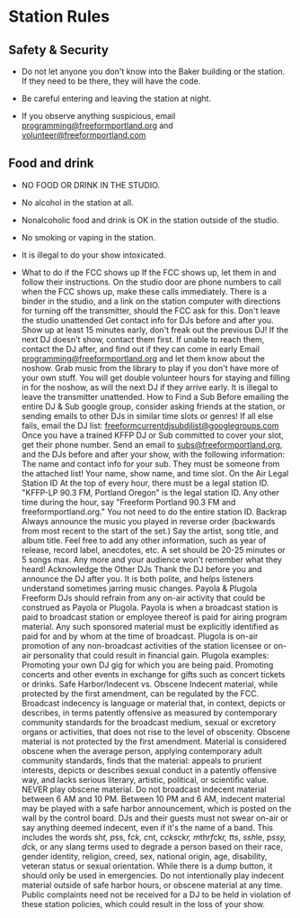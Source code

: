 # Station Rules

## Safety & Security

* Do not let anyone you don't know into the Baker building or the station. If they need to be there, they will have the code.

* Be careful entering and leaving the station at night.

* If you observe anything suspicious, email programming@freeformportland.org and volunteer@freeformportland.com

## Food and drink

* NO FOOD OR DRINK IN THE STUDIO.

* No alcohol in the station at all.

* Nonalcoholic food and drink is OK in the station outside of the studio.

* No smoking or vaping in the station.

* It is illegal to do your show intoxicated.

* What to do if the FCC shows up
If the FCC shows up, let them in and follow their instructions.
On the studio door are phone numbers to call when the FCC shows up, make these calls immediately.
There is a binder in the studio, and a link on the station computer with directions for turning off the transmitter, should the FCC ask for this.
Don't leave the studio unattended
Get contact info for DJs before and after you.
Show up at least 15 minutes early, don't freak out the previous DJ!
If the next DJ doesn't show, contact them first. If unable to reach them, contact the DJ after, and find out if they can come in early
Email programming@freeformportland.org and let them know about the noshow.
Grab music from the library to play if you don't have more of your own stuff.
You will get double volunteer hours for staying and filling in for the noshow, as will the next DJ if they arrive early.
It is illegal to leave the transmitter unattended.
How to Find a Sub
Before emailing the entire DJ & Sub google group, consider asking friends at the station, or sending emails to other DJs in similar time slots or genres!
If all else fails, email the DJ list: freeformcurrentdjsubdjlist@googlegroups.com
Once you have a trained KFFP DJ or Sub committed to cover your slot, get their phone number.
Send an email to subs@freeformportland.org, and the DJs before and after your show, with the following information:
The name and contact info for your sub. They must be someone from the attached list!
Your name, show name, and time slot.
On the Air
Legal Station ID
At the top of every hour, there must be a legal station ID.
"KFFP-LP 90.3 FM, Portland Oregon" is the legal station ID.
Any other time during the hour, say "Freeform Portland 90.3 FM and freeformportland.org." You not need to do the entire station ID.
Backrap
Always announce the music you played in reverse order (backwards from most recent to the start of the set.)
Say the artist, song title, and album title. Feel free to add any other information, such as year of release, record label, anecdotes, etc.
A set should be 20-25 minutes or 5 songs max. Any more and your audience won't remember what they heard!
Acknowledge the Other DJs
Thank the DJ before you and announce the DJ after you.
It is both polite, and helps listeners understand sometimes jarring music changes.
Payola & Plugola
Freeform DJs should refrain from any on-air activity that could be construed as Payola or Plugola.
Payola is when a broadcast station is paid to broadcast station or employee thereof is paid for airing program material. Any such sponsored material must be explicitly identified as paid for and by whom at the time of broadcast.
Plugola is on-air promotion of any non-broadcast activities of the station licensee or on-air personality that could result in financial gain. Plugola examples:
Promoting your own DJ gig for which you are being paid.
Promoting concerts and other events in exchange for gifts such as concert tickets or drinks.
Safe Harbor/Indecent vs. Obscene
Indecent material, while protected by the first amendment, can be regulated by the FCC. Broadcast indecency is language or material that, in context, depicts or describes, in terms patently offensive as measured by contemporary community standards for the
broadcast medium, sexual or excretory organs or activities, that does not rise to the level of obscenity.
Obscene material is not protected by the first amendment. Material is considered obscene when the average person, applying contemporary adult community standards, finds that the material:
appeals to prurient interests,
depicts or describes sexual conduct in a patently offensive way,
and lacks serious literary, artistic, political, or scientific value.
NEVER play obscene material.
Do not broadcast indecent material between 6 AM and 10 PM. Between 10 PM and 6 AM, indecent material may be played with a safe harbor announcement, which is posted on the wall by the control board.
DJs and their guests must not swear on-air or say anything deemed indecent, even if it's the name of a band. This includes the words sh*t, p*ss, f*ck, c*nt, c*cks*ck*r, m*th*rf*ck*r, t*ts, *ssh*le, p*ssy, d*ck, or any slang terms used to degrade a person based on their race, gender identity, religion, creed, sex, national origin, age, disability, veteran status or sexual orientation.
While there is a dump button, it should only be used in emergencies. Do not intentionally play indecent material outside of safe harbor hours, or obscene material at any time.
Public complaints need not be received for a DJ to be held in violation of these station policies, which could result in the loss of your show.